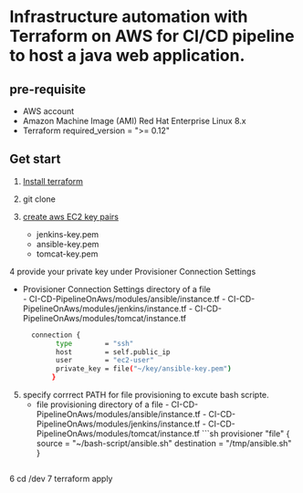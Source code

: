 
# Infrastructure automation with Terraform on AWS for CI/CD pipeline to host a java web application.

## pre-requisite
- AWS account 
- Amazon Machine Image (AMI)  Red Hat Enterprise Linux 8.x
- Terraform required_version = ">= 0.12"

## Get start 

1. [Install terraform ](https://learn.hashicorp.com/tutorials/terraform/install-cli)
2. git clone 
3. [create aws EC2 key pairs](https://docs.aws.amazon.com/AWSEC2/latest/UserGuide/ec2-key-pairs.html)

    - jenkins-key.pem
    - ansible-key.pem
    - tomcat-key.pem
    
4 provide your private key under Provisioner Connection Settings

  - Provisioner Connection Settings directory of a file  
        - CI-CD-PipelineOnAws/modules/ansible/instance.tf
        - CI-CD-PipelineOnAws/modules/jenkins/instance.tf
        - CI-CD-PipelineOnAws/modules/tomcat/instance.tf
      ```sh
        connection {
              type        = "ssh"
              host        = self.public_ip 
              user        = "ec2-user" 
              private_key = file("~/key/ansible-key.pem") 
             } 
      ```
5. specify corrrect PATH for file provisioning to excute bash scripte. 
    - file provisioning  directory of a file
          - CI-CD-PipelineOnAws/modules/ansible/instance.tf
          - CI-CD-PipelineOnAws/modules/jenkins/instance.tf
          - CI-CD-PipelineOnAws/modules/tomcat/instance.tf
             ```sh
          provisioner "file" {
	        	source     = "~/bash-script/ansible.sh" 
		      destination  = "/tmp/ansible.sh" 
	}  
      ```
6 cd /dev
7 terraform apply 
